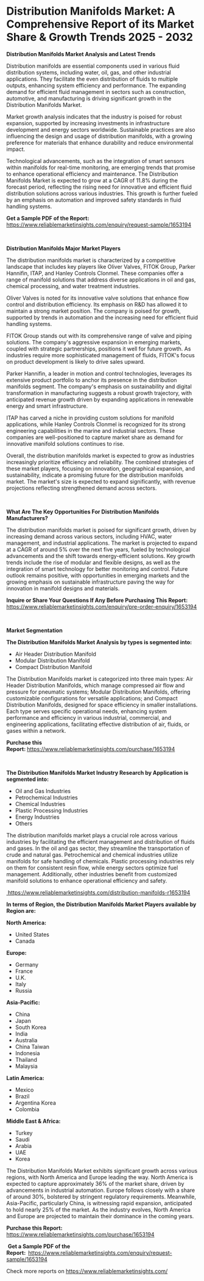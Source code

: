 <p><h1>Distribution Manifolds Market: A Comprehensive Report of its Market Share & Growth Trends 2025 - 2032</h1></p><p><strong>Distribution Manifolds Market Analysis and Latest Trends</strong></p>
<p><p>Distribution manifolds are essential components used in various fluid distribution systems, including water, oil, gas, and other industrial applications. They facilitate the even distribution of fluids to multiple outputs, enhancing system efficiency and performance. The expanding demand for efficient fluid management in sectors such as construction, automotive, and manufacturing is driving significant growth in the Distribution Manifolds Market.</p><p>Market growth analysis indicates that the industry is poised for robust expansion, supported by increasing investments in infrastructure development and energy sectors worldwide. Sustainable practices are also influencing the design and usage of distribution manifolds, with a growing preference for materials that enhance durability and reduce environmental impact. </p><p>Technological advancements, such as the integration of smart sensors within manifolds for real-time monitoring, are emerging trends that promise to enhance operational efficiency and maintenance. The Distribution Manifolds Market is expected to grow at a CAGR of 11.8% during the forecast period, reflecting the rising need for innovative and efficient fluid distribution solutions across various industries. This growth is further fueled by an emphasis on automation and improved safety standards in fluid handling systems.</p></p>
<p><strong>Get a Sample PDF of the Report:&nbsp;</strong> <a href="https://www.reliablemarketinsights.com/enquiry/request-sample/1653194?utm_campaign=2183&utm_medium=2&utm_source=Github&utm_content=ia&utm_term=05032025&utm_id=distribution-manifolds">https://www.reliablemarketinsights.com/enquiry/request-sample/1653194</a></p>
<p>&nbsp;</p>
<p><strong>Distribution Manifolds Major Market Players</strong></p>
<p><p>The distribution manifolds market is characterized by a competitive landscape that includes key players like Oliver Valves, FITOK Group, Parker Hannifin, ITAP, and Hanley Controls Clonmel. These companies offer a range of manifold solutions that address diverse applications in oil and gas, chemical processing, and water treatment industries.</p><p>Oliver Valves is noted for its innovative valve solutions that enhance flow control and distribution efficiency. Its emphasis on R&D has allowed it to maintain a strong market position. The company is poised for growth, supported by trends in automation and the increasing need for efficient fluid handling systems.</p><p>FITOK Group stands out with its comprehensive range of valve and piping solutions. The company's aggressive expansion in emerging markets, coupled with strategic partnerships, positions it well for future growth. As industries require more sophisticated management of fluids, FITOK's focus on product development is likely to drive sales upward.</p><p>Parker Hannifin, a leader in motion and control technologies, leverages its extensive product portfolio to anchor its presence in the distribution manifolds segment. The company's emphasis on sustainability and digital transformation in manufacturing suggests a robust growth trajectory, with anticipated revenue growth driven by expanding applications in renewable energy and smart infrastructure.</p><p>ITAP has carved a niche in providing custom solutions for manifold applications, while Hanley Controls Clonmel is recognized for its strong engineering capabilities in the marine and industrial sectors. These companies are well-positioned to capture market share as demand for innovative manifold solutions continues to rise.</p><p>Overall, the distribution manifolds market is expected to grow as industries increasingly prioritize efficiency and reliability. The combined strategies of these market players, focusing on innovation, geographical expansion, and sustainability, indicate a promising future for the distribution manifolds market. The market's size is expected to expand significantly, with revenue projections reflecting strengthened demand across sectors.</p></p>
<p>&nbsp;</p>
<p><strong>What Are The Key Opportunities For Distribution Manifolds Manufacturers?</strong></p>
<p><p>The distribution manifolds market is poised for significant growth, driven by increasing demand across various sectors, including HVAC, water management, and industrial applications. The market is projected to expand at a CAGR of around 5% over the next five years, fueled by technological advancements and the shift towards energy-efficient solutions. Key growth trends include the rise of modular and flexible designs, as well as the integration of smart technology for better monitoring and control. Future outlook remains positive, with opportunities in emerging markets and the growing emphasis on sustainable infrastructure paving the way for innovation in manifold designs and materials.</p></p>
<p><strong>Inquire or Share Your Questions If Any Before Purchasing This Report:</strong> <a href="https://www.reliablemarketinsights.com/enquiry/pre-order-enquiry/1653194?utm_campaign=2183&utm_medium=2&utm_source=Github&utm_content=ia&utm_term=05032025&utm_id=distribution-manifolds">https://www.reliablemarketinsights.com/enquiry/pre-order-enquiry/1653194</a></p>
<p>&nbsp;</p>
<p><strong>Market Segmentation</strong></p>
<p><strong>The Distribution Manifolds Market Analysis by types is segmented into:</strong></p>
<p><ul><li>Air Header Distribution Manifold</li><li>Modular Distribution Manifold</li><li>Compact Distribution Manifold</li></ul></p>
<p><p>The Distribution Manifolds market is categorized into three main types: Air Header Distribution Manifolds, which manage compressed air flow and pressure for pneumatic systems; Modular Distribution Manifolds, offering customizable configurations for versatile applications; and Compact Distribution Manifolds, designed for space efficiency in smaller installations. Each type serves specific operational needs, enhancing system performance and efficiency in various industrial, commercial, and engineering applications, facilitating effective distribution of air, fluids, or gases within a network.</p></p>
<p><strong>Purchase this Report:&nbsp;</strong><a href="https://www.reliablemarketinsights.com/purchase/1653194?utm_campaign=2183&utm_medium=2&utm_source=Github&utm_content=ia&utm_term=05032025&utm_id=distribution-manifolds">https://www.reliablemarketinsights.com/purchase/1653194</a></p>
<p>&nbsp;</p>
<p><strong>The Distribution Manifolds Market Industry Research by Application is segmented into:</strong></p>
<p><ul><li>Oil and Gas Industries</li><li>Petrochemical Industries</li><li>Chemical Industries</li><li>Plastic Processing Industries</li><li>Energy Industries</li><li>Others</li></ul></p>
<p><p>The distribution manifolds market plays a crucial role across various industries by facilitating the efficient management and distribution of fluids and gases. In the oil and gas sector, they streamline the transportation of crude and natural gas. Petrochemical and chemical industries utilize manifolds for safe handling of chemicals. Plastic processing industries rely on them for consistent resin flow, while energy sectors optimize fuel management. Additionally, other industries benefit from customized manifold solutions to enhance operational efficiency and safety.</p></p>
<p><a href="https://www.reliablemarketinsights.com/distribution-manifolds-r1653194?utm_campaign=2183&utm_medium=2&utm_source=Github&utm_content=ia&utm_term=05032025&utm_id=distribution-manifolds">&nbsp;https://www.reliablemarketinsights.com/distribution-manifolds-r1653194</a></p>
<p><strong>In terms of Region, the Distribution Manifolds Market Players available by Region are:</strong></p>
<p>
    <p> <strong> North America: </strong>
        <ul>
            <li>United States</li>
            <li>Canada</li>
        </ul>
        </p> 
    <p> <strong> Europe: </strong>
        <ul>
            <li>Germany</li>
            <li>France</li>
            <li>U.K.</li>
            <li>Italy</li>
            <li>Russia</li>
        </ul>
        </p> 
    <p> <strong> Asia-Pacific: </strong>
        <ul>
            <li>China</li>
            <li>Japan</li>
            <li>South Korea</li>
            <li>India</li>
            <li>Australia</li>
            <li>China Taiwan</li>
            <li>Indonesia</li>
            <li>Thailand</li>
            <li>Malaysia</li>
        </ul>
        </p> 
    <p> <strong> Latin America: </strong>
        <ul>
            <li>Mexico</li>
            <li>Brazil</li>
            <li>Argentina Korea</li>
            <li>Colombia</li>
        </ul>
        </p> 
    <p> <strong> Middle East & Africa: </strong>
        <ul>
            <li>Turkey</li>
            <li>Saudi</li>
            <li>Arabia</li>
            <li>UAE</li>
            <li>Korea</li>
        </ul>
    </p>
    </p>
<p><p>The Distribution Manifolds Market exhibits significant growth across various regions, with North America and Europe leading the way. North America is expected to capture approximately 36% of the market share, driven by advancements in industrial automation. Europe follows closely with a share of around 30%, bolstered by stringent regulatory requirements. Meanwhile, Asia-Pacific, particularly China, is witnessing rapid expansion, anticipated to hold nearly 25% of the market. As the industry evolves, North America and Europe are projected to maintain their dominance in the coming years.</p></p>
<p><strong>Purchase this Report: </strong><a href="https://www.reliablemarketinsights.com/purchase/1653194?utm_campaign=2183&utm_medium=2&utm_source=Github&utm_content=ia&utm_term=05032025&utm_id=distribution-manifolds">https://www.reliablemarketinsights.com/purchase/1653194</a></p>
<p>&nbsp;<strong>Get a Sample PDF of the Report:&nbsp;&nbsp;</strong><a href="https://www.reliablemarketinsights.com/enquiry/request-sample/1653194?utm_campaign=2183&utm_medium=2&utm_source=Github&utm_content=ia&utm_term=05032025&utm_id=distribution-manifolds">https://www.reliablemarketinsights.com/enquiry/request-sample/1653194</a></p>
<p><strong></strong></p>
<p>Check more reports on <a href="https://www.reliablemarketinsights.com/?utm_campaign=2183&utm_medium=2&utm_source=Github&utm_content=ia&utm_term=05032025&utm_id=distribution-manifolds">https://www.reliablemarketinsights.com/</a></p>